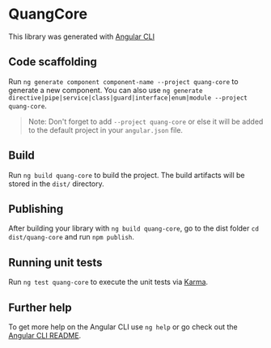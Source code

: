 # QuangCore

This library was generated with [Angular CLI](https://github.com/angular/angular-cli) 

## Code scaffolding

Run `ng generate component component-name --project quang-core` to generate a new component. You can also use `ng generate directive|pipe|service|class|guard|interface|enum|module --project quang-core`.
> Note: Don't forget to add `--project quang-core` or else it will be added to the default project in your `angular.json` file. 

## Build

Run `ng build quang-core` to build the project. The build artifacts will be stored in the `dist/` directory.

## Publishing

After building your library with `ng build quang-core`, go to the dist folder `cd dist/quang-core` and run `npm publish`.

## Running unit tests

Run `ng test quang-core` to execute the unit tests via [Karma](https://karma-runner.github.io).

## Further help

To get more help on the Angular CLI use `ng help` or go check out the [Angular CLI README](https://github.com/angular/angular-cli/blob/master/README.md).
